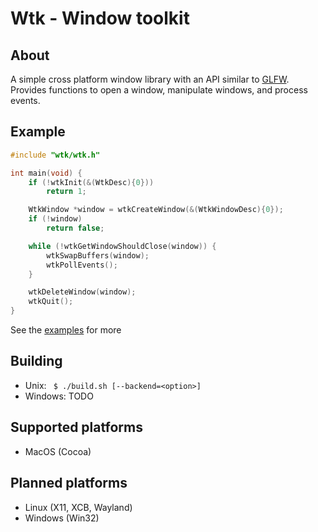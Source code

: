 # Wtk - Window toolkit

## About
A simple cross platform window library with an API similar to [GLFW](https://www.github.com/glfw/glfw).
Provides functions to open a window, manipulate windows, and process events.

## Example
```c
#include "wtk/wtk.h"

int main(void) {
    if (!wtkInit(&(WtkDesc){0}))
        return 1;

    WtkWindow *window = wtkCreateWindow(&(WtkWindowDesc){0});
    if (!window)
        return false;

    while (!wtkGetWindowShouldClose(window)) {
        wtkSwapBuffers(window);
        wtkPollEvents();
    }

    wtkDeleteWindow(window);
    wtkQuit();
}
```

See the [examples](https://www.github.com/nosbod18/wtk/tree/main/examples) for more


## Building
- Unix: ` $ ./build.sh [--backend=<option>]`
- Windows: TODO

## Supported platforms
- MacOS (Cocoa)

## Planned platforms
- Linux (X11, XCB, Wayland)
- Windows (Win32)
